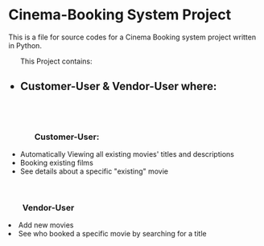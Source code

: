 <h1>Cinema-Booking System Project </h1>

This is a file for source codes for a Cinema Booking system project written
in Python.

<ul>
This Project contains:
  <br>
<h2><li>Customer-User & Vendor-User where:</li><h2>
  <br>
<h3> <ul>Customer-User: </h3>
<li>Automatically Viewing all existing movies' titles and descriptions
<li>Booking existing films
<li>See details about a specific "existing" movie 
</ul>
  <br>
<h3>  <ul>Vendor-User </h3>
<li>Add new movies
<li>See who booked a specific movie by searching for a title
</ul>

</ul>
